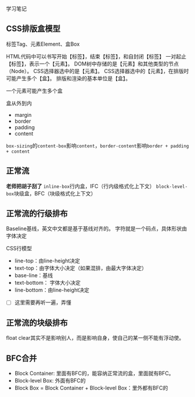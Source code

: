 学习笔记


## CSS排版盒模型
标签Tag、元素Element、盒Box

HTML代码中可以书写开始【标签】，结束【标签】，和自封闭【标签】
一对起止【标签】，表示一个【元素】。
DOM树中存储的是【元素】和其他类型的节点（Node）。
CSS选择器选中的是【元素】。
CSS选择器选中的【元素】，在排版时可能产生多个【盒】。
排版和渲染的基本单位是【盒】。

一个元素可能产生多个盒

盒从外到内
- margin
- border
- padding
- content

`box-sizing`的`content-box`影响`content`，`border-content`影响`border + padding + content`
 
## 正常流
**老师把胡子刮了**
`inline-box`行内盒，IFC（行内级格式化上下文）
`block-level-box`块级盒，BFC（块级格式化上下文）

## 正常流的行级排布
Baseline基线，英文中文都是基于基线对齐的。
字符就是一个码点，具体形状由字体决定

CSS行模型
- line-top：由line-height决定
- text-top：由字体大小决定（如果混排，由最大字体决定）
- base-line：基线
- text-bottom： 字体大小决定
- line-bottom：由line-height决定

- [ ] 这里需要再听一遍，弄懂

## 正常流的块级排布
float
clear其实不是影响别人，而是影响自身，使自己的某一侧不能有浮动使。

## BFC合并
- Block Container: 里面有BFC的，能容纳正常流的盒，里面就有BFC。
- Block-level Box: 外面有BFC的
- Block Box = Block Container + Block-level Box：里外都有BFC的


## 


